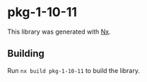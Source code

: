 # pkg-1-10-11

This library was generated with [Nx](https://nx.dev).

## Building

Run `nx build pkg-1-10-11` to build the library.
